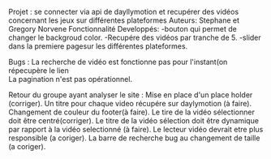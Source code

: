 Projet : se connecter  via  api de dayllymotion  et recupérer des vidéos concernant  les jeux sur  différentes  plateformes
Auteurs: Stephane  et Gregory Norvene
Fonctionnalité Developpés: -bouton qui permet de changer le backgroud color.
							-Recupére des vidéos par  tranche de 5.
							-slider dans la premiere  pagesur  les  différentes  plateformes. 



Bugs  : La recherche de vidéo est fonctionne pas pour l'instant(on répecupère le lien  
		    La pagination n'est pas opérationnel.
		
		
Retour du groupe ayant  analyser le site : Mise en place d'un place holder (corriger).
										   Un titre  pour  chaque   video  récupére sur daylymotion (à faire).
										   Changement de couleur  du  footer(à faire).
										   Le tire de la vidéo sélectionner  doit  être  centré(corriger).
										   Le titre  de la vidéo sélection doit être dynamique par rapport à la vidéo selectionné (à faire).
										   Le lecteur vidéo  devrait  etre   plus responsible (a coriger).
										   La  barre de recherche  bug au  changement de   taille (a  coriger).
  

											 
					
											
												


